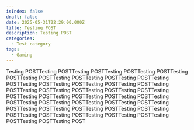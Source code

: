 ```yaml
---
isIndex: false
draft: false
date: 2025-05-31T22:29:00.000Z
title: Testing POST
description: Testing POST
categories:
  - Test category
tags:
  - Gaming
---
```

Testing POSTTesting POSTTesting POSTTesting POSTTesting POSTTesting POSTTesting POSTTesting POSTTesting POSTTesting POSTTesting POSTTesting POSTTesting POSTTesting POSTTesting POSTTesting POSTTesting POSTTesting POSTTesting POSTTesting POSTTesting POSTTesting POSTTesting POSTTesting POSTTesting POSTTesting POSTTesting POSTTesting POSTTesting POSTTesting POSTTesting POSTTesting POSTTesting POSTTesting POSTTesting POSTTesting POSTTesting POSTTesting POSTTesting POSTTesting POSTTesting POSTTesting POSTTesting POST
